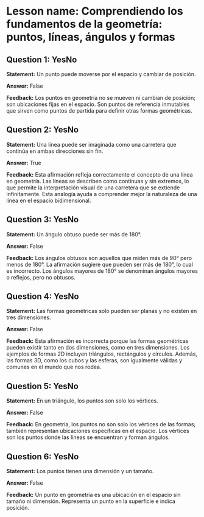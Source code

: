 # Lesson name: Comprendiendo los fundamentos de la geometría: puntos, líneas, ángulos y formas

## Question 1: YesNo

**Statement:** Un punto puede moverse por el espacio y cambiar de posición.

**Answer:** False

**Feedback:**
Los puntos en geometría no se mueven ni cambian de posición; son ubicaciones fijas en el espacio. Son puntos de referencia inmutables que sirven como puntos de partida para definir otras formas geométricas.


## Question 2: YesNo

**Statement:** Una línea puede ser imaginada como una carretera que continúa en ambas direcciones sin fin.

**Answer:** True

**Feedback:**
Esta afirmación refleja correctamente el concepto de una línea en geometría. Las líneas se describen como continuas y sin extremos, lo que permite la interpretación visual de una carretera que se extiende infinitamente. Esta analogía ayuda a comprender mejor la naturaleza de una línea en el espacio bidimensional.


## Question 3: YesNo

**Statement:** Un ángulo obtuso puede ser más de 180°.

**Answer:** False

**Feedback:**
Los ángulos obtusos son aquellos que miden más de 90° pero menos de 180°. La afirmación sugiere que pueden ser más de 180°, lo cual es incorrecto. Los ángulos mayores de 180° se denominan ángulos mayores o reflejos, pero no obtusos.


## Question 4: YesNo

**Statement:** Las formas geométricas solo pueden ser planas y no existen en tres dimensiones.

**Answer:** False

**Feedback:**
Esta afirmación es incorrecta porque las formas geométricas pueden existir tanto en dos dimensiones, como en tres dimensiones. Los ejemplos de formas 2D incluyen triángulos, rectángulos y círculos. Además, las formas 3D, como los cubos y las esferas, son igualmente válidas y comunes en el mundo que nos rodea.


## Question 5: YesNo

**Statement:** En un triángulo, los puntos son solo los vértices.

**Answer:** False

**Feedback:**
En geometría, los puntos no son solo los vértices de las formas; también representan ubicaciones específicas en el espacio. Los vértices son los puntos donde las líneas se encuentran y forman ángulos.


## Question 6: YesNo

**Statement:** Los puntos tienen una dimensión y un tamaño.

**Answer:** False

**Feedback:**
Un punto en geometría es una ubicación en el espacio sin tamaño ni dimensión. Representa un punto en la superficie e indica posición.

